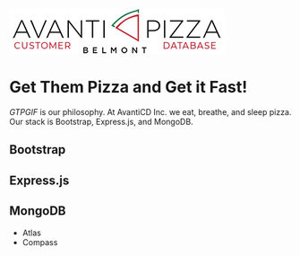 ![Avanti Pizza CD](Etc/Images/logo_full_CD.png)

# Get Them Pizza and Get it Fast!

*GTPGIF* is our philosophy. At AvantiCD Inc. we eat, breathe, and sleep pizza. 
Our stack is Bootstrap, Express.js, and MongoDB.

## Bootstrap

## Express.js

## MongoDB
* Atlas
* Compass
